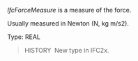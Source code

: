 _IfcForceMeasure_ is a measure of the force.

Usually measured in Newton (N, kg m/s2).

Type: REAL

> HISTORY&nbsp; New type in IFC2x.